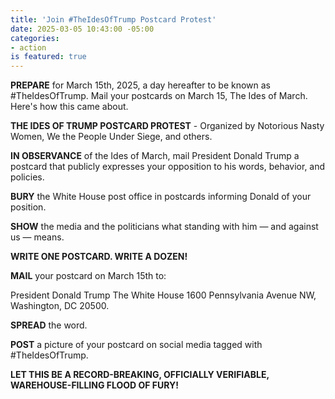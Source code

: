 ```yaml
---
title: 'Join #TheIdesOfTrump Postcard Protest'
date: 2025-03-05 10:43:00 -05:00
categories:
- action
is featured: true
---
```


**PREPARE** for March 15th, 2025, a day hereafter to be known as #TheIdesOfTrump. Mail your postcards on March 15, The Ides of March. Here's how this came about.

**THE IDES OF TRUMP POSTCARD PROTEST** - Organized by Notorious Nasty Women, We the People Under Siege, and others.

**IN OBSERVANCE** of the Ides of March, mail President Donald Trump a postcard that publicly expresses your opposition to his words, behavior, and policies. 

**BURY** the White House post office in postcards informing Donald of your position.

**SHOW** the media and the politicians what standing with him — and against us — means. 

**WRITE ONE POSTCARD. WRITE A DOZEN!**

**MAIL** your postcard on March 15th to:

President Donald Trump
The White House
1600 Pennsylvania Avenue NW,
Washington, DC 20500.

**SPREAD** the word.

**POST** a picture of your postcard on social media tagged with #TheIdesOfTrump.

**LET THIS BE A RECORD-BREAKING, OFFICIALLY VERIFIABLE, WAREHOUSE-FILLING FLOOD OF FURY!**

 